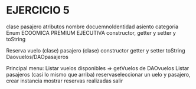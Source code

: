 # **EJERCICIO 5**


clase pasajero
atributos nombre
docuemnoIdentidad
asiento
categoria Enum ECOOMICA PREMIUM EJECUTIVA
constructor, getter y setter y toString

Reserva
vuelo (clase)
pasajero (clase)
constructor
getter y setter
toString
Daovuelos/DAOpasajeros

Principal 
menu:
Listar vuelos disponibles => getVuelos de DAOvuelos
Listar pasajeros (casi lo mismo que arriba)
reservaseleccionar un uelo y pasajero, crear instancia 
mostrar reservas realizadas
salir